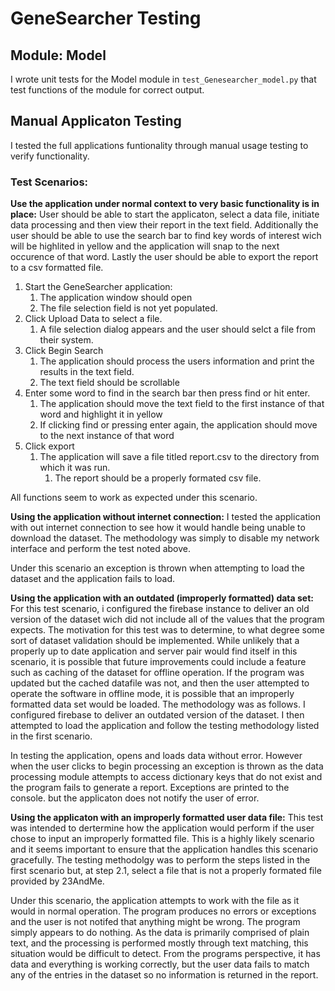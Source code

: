 # GeneSearcher Testing

## Module: Model

I wrote unit tests for the Model module in `test_Genesearcher_model.py` that test functions of the module for correct output.

## Manual Applicaton Testing

I tested the full applications funtionality through manual usage testing to verify functionality.

### Test Scenarios:

**Use the application under normal context to very basic functionality is in place:**
User should be able to start the applicaton, select a data file, initiate data processing and then view their report in the text field. Additionally the user should be able to use the search bar to find key words of interest wich will be highlited in yellow and the application will snap to the next occurence of that word. Lastly the user should be able to export the report to a csv formatted file.

1. Start the GeneSearcher application:
   1. The application window should open
   2. The file selection field is not yet populated.
2. Click Upload Data to select a file.
   1. A file selection dialog appears and the user should selct a file from their system.
3. Click Begin Search
   1. The application should process the users information and print the results in the text field.
   2. The text field should be scrollable
4. Enter some word to find in the search bar then press find or hit enter.
   1. The application should move the text field to the first instance of that word and highlight it in yellow
   2. If clicking find or pressing enter again, the application should move to the next instance of that word
5. Click export
   1. The application will save a file titled report.csv to the directory from which it was run.
      1. The report should be a properly formated csv file.

All functions seem to work as expected under this scenario.

**Using the application without internet connection:**
I tested the application with out internet connection to see how it would handle being unable to download the dataset. The methodology was simply to disable my network interface and perform the test noted above.

Under this scenario an exception is thrown when attempting to load the dataset and the application fails to load.

**Using the application with an outdated (improperly formatted) data set:**
For this test scenario, i configured the firebase instance to deliver an old version of the dataset wich did not include all of the values that the program expects. The motivation for this test was to determine, to what degree some sort of dataset validation should be implemented. While unlikely that a properly up to date application and server pair would find itself in this scenario, it is possible that future improvements could include a feature such as caching of the dataset for offline operation. If the program was updated but the cached datafile was not, and then the user attempted to operate the software in offline mode, it is possible that an improperly formatted data set would be loaded. The methodology was as follows. I configured firebase to deliver an outdated version of the dataset. I then attempted to load the application and follow the testing methodology listed in the first scenario.

In testing the application, opens and loads data without error. However when the user clicks to begin processing an exception is thrown as the data processing module attempts to access dictionary keys that do not exist and the program fails to generate a report. Exceptions are printed to the console. but the applicaton does not notify the user of error.

**Using the applicaton with an improperly formatted user data file:**
This test was intended to dertermine how the application would perform if the user chose to input an improperly formatted file. This is a highly likely scenario and it seems important to ensure that the application handles this scenario gracefully. The testing methodolgy was to perform the steps listed in the first scenario but, at step 2.1, select a file that is not a properly formated file provided by 23AndMe.

Under this scenario, the application attempts to work with the file as it would in normal operation. The program produces no errors or exceptions and the user is not notifed that anything might be wrong. The program simply appears to do nothing. As the data is primarily comprised of plain text, and the processing is performed mostly through text matching, this situation would be difficult to detect. From the programs perspective, it has data and everything is working correctly, but the user data fails to match any of the entries in the dataset so no information is returned in the report.